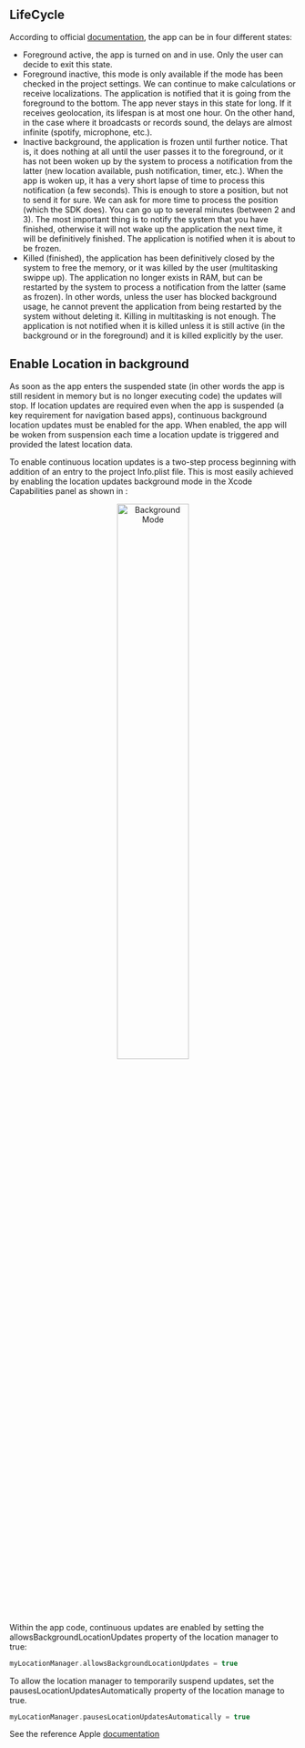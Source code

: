 ﻿
##  LifeCycle

According to official [documentation]( [https://developer.apple.com/documentation/uikit/app_and_environment/managing_your_app_s_life_cycle]), the app can be in four different states:
* Foreground active, the app is turned on and in use. Only the user can decide to exit this state.
* Foreground inactive, this mode is only available if the mode has been checked in the project settings. We can continue to make calculations or receive localizations. The application is notified that it is going from the foreground to the bottom. The app never stays in this state for long. If it receives geolocation, its lifespan is at most one hour. On the other hand, in the case where it broadcasts or records sound, the delays are almost infinite (spotify, microphone, etc.).
* Inactive background, the application is frozen until further notice. That is, it does nothing at all until the user passes it to the foreground, or it has not been woken up by the system to process a notification from the latter (new location available, push notification, timer, etc.). When the app is woken up, it has a very short lapse of time to process this notification (a few seconds). This is enough to store a position, but not to send it for sure. We can ask for more time to process the position (which the SDK does). You can go up to several minutes (between 2 and 3). The most important thing is to notify the system that you have finished, otherwise it will not wake up the application the next time, it will be definitively finished. The application is notified when it is about to be frozen.
* Killed (finished), the application has been definitively closed by the system to free the memory, or it was killed by the user (multitasking swippe up). The application no longer exists in RAM, but can be restarted by the system to process a notification from the latter (same as frozen). In other words, unless the user has blocked background usage, he cannot prevent the application from being restarted by the system without deleting it. Killing in multitasking is not enough. The application is not notified when it is killed unless it is still active (in the background or in the foreground) and it is killed explicitly by the user.

## Enable Location in background

As soon as the app enters the suspended state (in other words the app is still resident in memory but is no longer executing code) the updates will stop. If location updates are required even when the app is suspended (a key requirement for navigation based apps), continuous background location updates must be enabled for the app. When enabled, the app will be woken from suspension each time a location update is triggered and provided the latest location data.

To enable continuous location updates is a two-step process beginning with addition of an entry to the project Info.plist file. This is most easily achieved by enabling the location updates background mode in the Xcode Capabilities panel as shown in :
<p align="center">
  <img alt="Background Mode" src="https://github.com/woosmap/woosmap-geofencing-ios-sdk/raw/master/assets/BackgroundMode.png" width="50%">
</p>

Within the app code, continuous updates are enabled by setting the allowsBackgroundLocationUpdates property of the location manager to true:
```swift
myLocationManager.allowsBackgroundLocationUpdates = true
```
To allow the location manager to temporarily suspend updates, set the pausesLocationUpdatesAutomatically property of the location manage to true.
```swift
myLocationManager.pausesLocationUpdatesAutomatically = true
```

See the reference Apple [documentation](https://developer.apple.com/documentation/corelocation/getting_the_user_s_location/handling_location_events_in_the_background)

